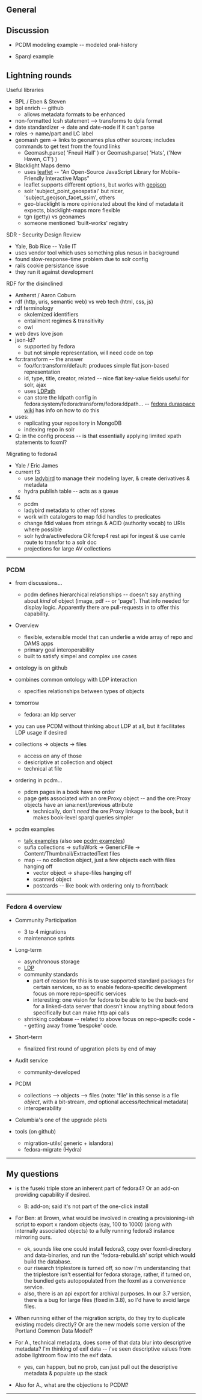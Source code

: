 ## General

## Discussion

- PCDM modeling example -- modeled oral-history

- Sparql example

## Lightning rounds

Useful libraries
- BPL / Eben & Steven
- bpl enrich -- github
    - allows metadata formats to be enhanced
- non-formatted lcsh statement --> transforms to dpla format
- date standardizer -> date and date-node if it can't parse
- roles -> name/part and LC label
- geomash gem -> links to geonames plus other sources; includes commands to get text from the found links
    - Geomash.parse( 'Fneuil Hall' ) or Geomash.parse( 'Hats', ('New Haven, CT') )
- Blacklight Maps demo
    - uses [leaflet](http://leafletjs.com) -- "An Open-Source JavaScript Library for Mobile-Friendly Interactive Maps"
    - leaflet supports different options, but works with [geojson](http://geojson.org)
    - solr 'subject_point_geospatial' but nicer, 'subject_geojson_facet_ssim', others
    - geo-blacklight is more opinionated about the kind of metadata it expects, blacklight-maps more flexible
    - tgn (getty) vs geonames
    - someone mentioned 'built-works'  registry

SDR - Security Design Review
- Yale, Bob Rice -- Yalie IT
- uses vendor tool which uses something plus nesus in background
- found slow-response-time problem due to solr config
- rails cookie persistance issue
- they run it against development

RDF for the disinclined
- Amherst / Aaron Coburn
- rdf (http, uris, semantic web) vs web tech (html, css, js)
- rdf terminology
    - skolemized identifiers
    - entailment regimes & transitivity
    - owl
- web devs love json
- json-ld?
    - supported by fedora
    - but not simple representation, will need code on top
- fcr:transform -- the answer
    - foo/fcr:transform/default: produces simple flat json-based representation
    - id, type, title, creator, related -- nice flat key-value fields useful for solr, ajax
    - uses [LDPath](http://marmotta.apache.org/ldpath/language.html)
    - can store the ldpath config in fedora:system/fedora:transform/fedora:ldpath... -- [fedora duraspace wiki](https://wiki.duraspace.org/display/FEDORA4x/Indexing+Transformations) has info on how to do this
- uses:
    - replicating your repository in MongoDB
    - indexing repo in solr
- Q: in the config process -- is that essentially applying limited xpath statements to foxml?


Migrating to fedora4
- Yale / Eric James
- current f3
    - use [ladybird](http://ladybird.library.yale.edu) to manage their modeling layer, & create derivatives & metadata
    - hydra publish table -- acts as a queue
- f4
    - pcdm
    - ladybird metadata to other rdf stores
    - work with catalogers to map fdid handles to predicates
    - change fdid values from strings & ACID (authority vocab) to URIs where possible
    - solr hydra/activefedora OR fcrep4 rest api for ingest & use camle route to transfor to a solr doc
    - projections for large AV collections

---

### PCDM

- from discussions...
    - pcdm defines hierarchical relationships -- doesn't say anything about _kind_ of object (image, pdf -- or 'page'). That info needed for display logic. Apparently there are pull-requests in to offer this capability.

- Overview
    - flexible, extensible model that can underlie a wide array of repo and DAMS apps
    - primary goal interoperability
    - built to satisfy simpel and complex use cases

- ontology is on github

- combines common ontology with LDP interaction
    - specifies relationships between types of objects

- tomorrow
    - fedora: an ldp server

- you can use PCDM without thinking about LDP at all, but it facilitates LDP usage if desired

- collections -> objects -> files
    - access on any of those
    - desicriptive at collection and object
    - technical at file

- ordering in pcdm...
    - pdcm pages in a book have no order
    - page gets associated with an ore:Proxy object -- and the ore:Proxy objects have an iana:next/previous attribute
        - technically, don't _need_ the ore:Proxy linkage to the book, but it makes book-level sparql queries simpler

- pcdm examples
    - [talk examples](https://wiki.duraspace.org/display/FF/PCDM+Mappings+-+Reference+Diagrams+for+Comment) (also see [pcdm examples](https://wiki.duraspace.org/display/FF/PCDM+Examples))
    - sufia collections -> sufiaWork -> GenericFile -> Content/Thumbnail/ExtractedText files
    - map -- no collection object, just a few objects each with files hanging off
        - vector object -> shape-files hanging off
        - scanned object
        - postcards -- like book with ordering only to front/back

---

### Fedora 4 overview

- Community Participation
    - 3 to 4 migrations
    - maintenance sprints

- Long-term
    - asynchronous storage
    - [LDP](http://en.wikipedia.org/wiki/Linked_Data_Platform)
    - community standards
        - part of reason for this is to use supported standard packages for certain services, so as to enable fedora-specific development focus on more repo-specific services
        - interesting: one vision for fedora to be able to be the back-end for a linked-data server that doesn't know anything about fedora specifically but can make http api calls
    - shrinking codebase -- related to above focus on repo-specifc code -- getting away frome 'bespoke' code.

- Short-term
    - finalized first round of upgration pilots by end of may

- Audit service
    - community-developed

- PCDM
    - collections --> objects --> files (note: 'file' in this sense is a file _object_, with a bit-stream, _and_ optional access/technical metadata)
    - interoperability

- Columbia's one of the upgrade pilots

- tools (on github)
    - migration-utils( generic + islandora)
    - fedora-migrate (Hydra)

---

## My questions

- is the fuseki triple store an inherent part of fedora4? Or an add-on providing capability if desired.
    - B: add-on; said it's not part of the one-click install

- For Ben: at Brown, what would be involved in creating a provisioning-ish script to export x random objects (say, 100 to 1000) (along with internally associated objects) to a fully running fedora3 instance mirroring ours.
    - ok, sounds like one could install fedora3, copy over foxml-directory and data-binaries, and run the 'fedora-rebuild.sh' script which would build the database.
    - our risearch triplestore is turned off, so now I'm understanding that the triplestore isn't essential for fedora storage, rather, if turned on, the bundled gets autopopulated from the foxml as a convenience service.
    - also, there is an api export for archival purposes. In our 3.7 version, there is a bug for large files (fixed in 3.8), so I'd have to avoid large files.

- When running either of the migration scripts, do they try to duplicate existing models directly? Or are the new models some version of the Portland Common Data Model?

- For A., technical metadata, does some of that data blur into descriptive metadata? I'm thinking of exif data -- i've seen descriptive values from adobe lightroom flow into the exif data.
    - yes, can happen, but no prob, can just pull out the descriptive metadata & populate up the stack

- Also for A., what are the objections to PCDM?

---
